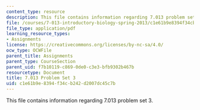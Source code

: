 ```yaml
---
content_type: resource
description: This file contains information regarding 7.013 problem set 3.
file: /courses/7-013-introductory-biology-spring-2013/c1e61b9e8394f34cb242d2007dc45c7b_MIT7_013S13_Pset_3.pdf
file_type: application/pdf
learning_resource_types:
- Assignments
license: https://creativecommons.org/licenses/by-nc-sa/4.0/
ocw_type: OCWFile
parent_title: Assignments
parent_type: CourseSection
parent_uid: f7b10119-c869-0de0-c3e3-bfb9302b467b
resourcetype: Document
title: 7.013 Problem Set 3
uid: c1e61b9e-8394-f34c-b242-d2007dc45c7b
---
```

This file contains information regarding 7.013 problem set 3.